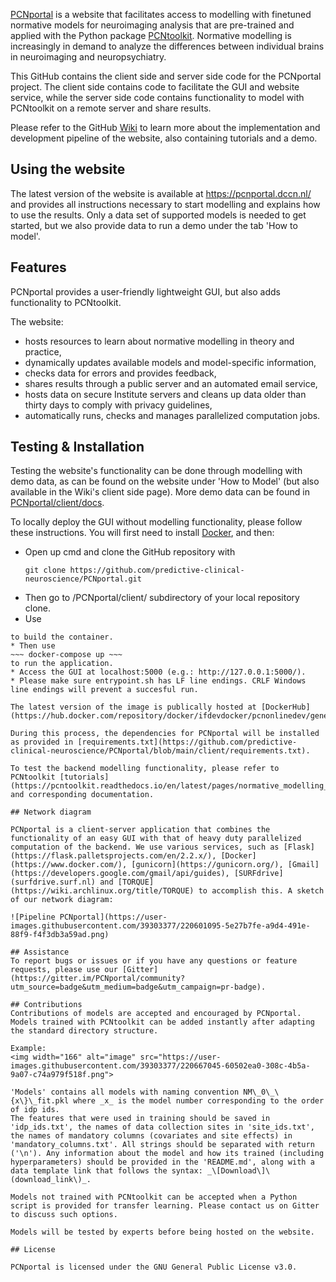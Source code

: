 [PCNportal](https://pcnportal.dccn.nl/) is a website that facilitates access to modelling with finetuned normative models for neuroimaging analysis that are pre-trained and applied with the Python package [PCNtoolkit](https://pcntoolkit.readthedocs.io/en/latest/). Normative modelling is increasingly in demand to analyze the differences between individual brains in neuroimaging and neuropsychiatry.

This GitHub contains the client side and server side code for the PCNportal project. The client side contains code to facilitate the GUI and website service, while the server side code contains functionality to model with PCNtoolkit on a remote server and share results.

Please refer to the GitHub [Wiki](https://github.com/predictive-clinical-neuroscience/PCNportal/wiki) to learn more about the implementation and development pipeline of the website, also containing tutorials and a demo.

## Using the website

The latest version of the website is available at https://pcnportal.dccn.nl/ and provides all instructions necessary to start modelling and explains how to use the results. Only a data set of supported models is needed to get started, but we also provide data to run a demo under the tab 'How to model'.

## Features

PCNportal provides a user-friendly lightweight GUI, but also adds functionality to PCNtoolkit. 

The website:
- hosts resources to learn about normative modelling in theory and practice,
- dynamically updates available models and model-specific information,
- checks data for errors and provides feedback,
- shares results through a public server and an automated email service,
- hosts data on secure Institute servers and cleans up data older than thirty days to comply with privacy guidelines,
- automatically runs, checks and manages parallelized computation jobs.

## Testing & Installation

Testing the website's functionality can be done through modelling with demo data, as can be found on the website under 'How to Model' (but also available in the Wiki's client side page). More demo data can be found in [PCNportal/client/docs](https://github.com/predictive-clinical-neuroscience/PCNportal/tree/main/client/docs).

To locally deploy the GUI without modelling functionality, please follow these instructions. You will first need to install [Docker](https://docs.docker.com/get-docker/), and then:
* Open up cmd and clone the GitHub repository with 
  ~~~
  git clone https://github.com/predictive-clinical-neuroscience/PCNportal.git
  ~~~
* Then go to /PCNportal/client/ subdirectory of your local repository clone.
* Use 
~~~ 'docker-compose build' ~~~
to build the container.
* Then use 
~~~ docker-compose up ~~~ 
to run the application.
* Access the GUI at localhost:5000 (e.g.: http://127.0.0.1:5000/).
* Please make sure entrypoint.sh has LF line endings. CRLF Windows line endings will prevent a succesful run.

The latest version of the image is publically hosted at [DockerHub](https://hub.docker.com/repository/docker/ifdevdocker/pcnonlinedev/general).

During this process, the dependencies for PCNportal will be installed as provided in [requirements.txt](https://github.com/predictive-clinical-neuroscience/PCNportal/blob/main/client/requirements.txt).

To test the backend modelling functionality, please refer to PCNtoolkit [tutorials](https://pcntoolkit.readthedocs.io/en/latest/pages/normative_modelling_walkthrough.html) and corresponding documentation.

## Network diagram

PCNportal is a client-server application that combines the functionality of an easy GUI with that of heavy duty parallelized computation of the backend. We use various services, such as [Flask](https://flask.palletsprojects.com/en/2.2.x/), [Docker](https://www.docker.com/), [gunicorn](https://gunicorn.org/), [Gmail](https://developers.google.com/gmail/api/guides), [SURFdrive](surfdrive.surf.nl) and [TORQUE](https://wiki.archlinux.org/title/TORQUE) to accomplish this. A sketch of our network diagram:

![Pipeline PCNportal](https://user-images.githubusercontent.com/39303377/220601095-5e27b7fe-a9d4-491e-88f9-f4f3db3a59ad.png) 

## Assistance
To report bugs or issues or if you have any questions or feature requests, please use our [Gitter](https://gitter.im/PCNportal/community?utm_source=badge&utm_medium=badge&utm_campaign=pr-badge).

## Contributions
Contributions of models are accepted and encouraged by PCNportal. Models trained with PCNtoolkit can be added instantly after adapting the standard directory structure. 

Example:  
<img width="166" alt="image" src="https://user-images.githubusercontent.com/39303377/220667045-60502ea0-308c-4b5a-9a07-c74a979f518f.png">

'Models' contains all models with naming convention NM\_0\_\{x\}\_fit.pkl where _x_ is the model number corresponding to the order of idp ids.
The features that were used in training should be saved in 'idp_ids.txt', the names of data collection sites in 'site_ids.txt', the names of mandatory columns (covariates and site effects) in 'mandatory_columns.txt'. All strings should be separated with return ('\n'). Any information about the model and how its trained (including hyperparameters) should be provided in the 'README.md', along with a data template link that follows the syntax: _\[Download\]\(download_link\)_.

Models not trained with PCNtoolkit can be accepted when a Python script is provided for transfer learning. Please contact us on Gitter to discuss such options.

Models will be tested by experts before being hosted on the website.

## License

PCNportal is licensed under the GNU General Public License v3.0.

